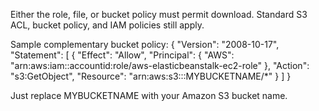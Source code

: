 Either the role, file, or bucket policy must permit download. Standard S3 ACL, bucket policy, and IAM policies still apply.

Sample complementary bucket policy: 
	{
		"Version": "2008-10-17",
		"Statement": [
			{
				"Effect": "Allow",
				"Principal": {
					"AWS": "arn:aws:iam::accountid:role/aws-elasticbeanstalk-ec2-role"
				},
				"Action": "s3:GetObject",
				"Resource": "arn:aws:s3:::MYBUCKETNAME/*"
			}
		]
	}
	
Just replace MYBUCKETNAME with your Amazon S3 bucket name.